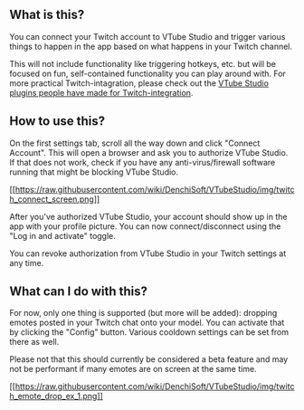 
## What is this?
You can connect your Twitch account to VTube Studio and trigger various things to happen in the app based on what happens in your Twitch channel.

This will not include functionality like triggering hotkeys, etc. but will be focused on fun, self-contained functionality you can play around with. For more practical Twitch-intagration, please check out the [VTube Studio plugins people have made for Twitch-integration](https://github.com/DenchiSoft/VTubeStudio/wiki/Plugins).

## How to use this?

On the first settings tab, scroll all the way down and click "Connect Account". This will open a browser and ask you to authorize VTube Studio. If that does not work, check if you have any anti-virus/firewall software running that might be blocking VTube Studio.

[[https://raw.githubusercontent.com/wiki/DenchiSoft/VTubeStudio/img/twitch_connect_screen.png]]

After you've authorized VTube Studio, your account should show up in the app with your profile picture. You can now connect/disconnect using the "Log in and activate" toggle.

You can revoke authorization from VTube Studio in your Twitch settings at any time.

## What can I do with this?

For now, only one thing is supported (but more will be added): dropping emotes posted in your Twitch chat onto your model. You can activate that by clicking the "Config" button. Various cooldown settings can be set from there as well.

Please not that this should currently be considered a beta feature and may not be performant if many emotes are on screen at the same time.

[[https://raw.githubusercontent.com/wiki/DenchiSoft/VTubeStudio/img/twitch_emote_drop_ex_1.png]]



